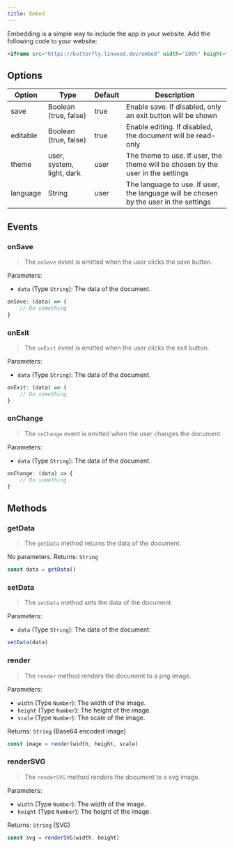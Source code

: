 ```yaml
---
title: Embed
---
```


Embedding is a simple way to include the app in your website.
Add the following code to your website:

```html
<iframe src="https://butterfly.linwood.dev/embed" width="100%" height="500px" allowtransparency="true"></iframe>
```

## Options

| Option   | Type                      | Default | Description                                                                           |
|----------|---------------------------|---------|---------------------------------------------------------------------------------------|
| save     | Boolean (true, false)     | true    | Enable save. If disabled, only an exit button will be shown                           |
| editable | Boolean (true, false)     | true    | Enable editing. If disabled, the document will be read-only                           |
| theme    | user, system, light, dark | user    | The theme to use. If user, the theme will be chosen by the user in the settings       |
| language | String                    | user    | The language to use. If user, the language will be chosen by the user in the settings |

## Events

### onSave

> The `onSave` event is emitted when the user clicks the save button.

Parameters:

* `data` (Type `String`): The data of the document.

```javascript
onSave: (data) => {
    // Do something
}
```

### onExit

> The `onExit` event is emitted when the user clicks the exit button.

Parameters:

* `data` (Type `String`): The data of the document.

```javascript
onExit: (data) => {
    // Do something
}
```

### onChange

> The `onChange` event is emitted when the user changes the document.

Parameters:

* `data` (Type `String`): The data of the document.

```javascript
onChange: (data) => {
    // Do something
}
```

## Methods

### getData

> The `getData` method returns the data of the document.

No parameters.
Returns: `String`

```javascript
const data = getData()
```

### setData

> The `setData` method sets the data of the document.

Parameters:

* `data` (Type `String`): The data of the document.

```javascript
setData(data)
 ```

### render

> The `render` method renders the document to a png image.

Parameters:

* `width` (Type `Number`): The width of the image.
* `height` (Type `Number`): The height of the image.
* `scale` (Type `Number`): The scale of the image.

Returns: `String` (Base64 encoded image)

```javascript
const image = render(width, height, scale)
 ```

### renderSVG

> The `renderSVG` method renders the document to a svg image.

Parameters:

* `width` (Type `Number`): The width of the image.
* `height` (Type `Number`): The height of the image.

Returns: `String` (SVG)

```javascript
const svg = renderSVG(width, height)
 ```

